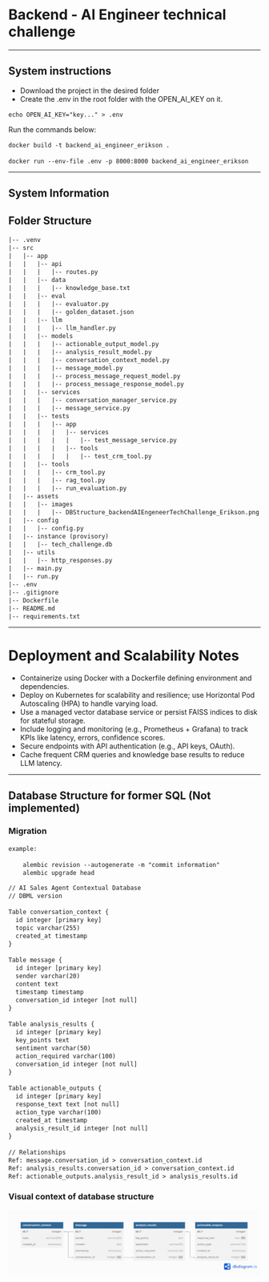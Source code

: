 # Backend - AI Engineer technical challenge

---

## System instructions

- Download the project in the desired folder
- Create the .env in the root folder with the OPEN_AI_KEY on it.

```
echo OPEN_AI_KEY="key..." > .env
```

Run the commands below:

```
docker build -t backend_ai_engineer_erikson .

docker run --env-file .env -p 8000:8000 backend_ai_engineer_erikson
```

---

## System Information

## Folder Structure

    |-- .venv
    |-- src
    |   |-- app
    |   |   |-- api
    |   |   |   |-- routes.py
    |   |   |-- data
    |   |   |   |-- knowledge_base.txt
    |   |   |-- eval
    |   |   |   |-- evaluator.py
    |   |   |   |-- golden_dataset.json
    |   |   |-- llm
    |   |   |   |-- llm_handler.py
    |   |   |-- models
    |   |   |   |-- actionable_output_model.py
    |   |   |   |-- analysis_result_model.py
    |   |   |   |-- conversation_context_model.py
    |   |   |   |-- message_model.py
    |   |   |   |-- process_message_request_model.py
    |   |   |   |-- process_message_response_model.py
    |   |   |-- services
    |   |   |   |-- conversation_manager_service.py
    |   |   |   |-- message_service.py
    |   |   |-- tests
    |   |   |   |-- app
    |   |   |   |   |-- services
    |   |   |   |   |   |-- test_message_service.py
    |   |   |   |   |-- tools
    |   |   |   |   |   |-- test_crm_tool.py
    |   |   |-- tools
    |   |   |   |-- crm_tool.py
    |   |   |   |-- rag_tool.py
    |   |   |   |-- run_evaluation.py
    |   |-- assets
    |   |   |-- images
    |   |   |   |-- DBStructure_backendAIEngeneerTechChallenge_Erikson.png
    |   |-- config
    |   |   |-- config.py
    |   |-- instance (provisory)
    |   |   |-- tech_challenge.db
    |   |-- utils
    |   |   |-- http_responses.py
    |   |-- main.py
    |   |-- run.py
    |-- .env
    |-- .gitignore
    |-- Dockerfile
    |-- README.md
    |-- requirements.txt

---

# Deployment and Scalability Notes

- Containerize using Docker with a Dockerfile defining environment and dependencies.
- Deploy on Kubernetes for scalability and resilience; use Horizontal Pod Autoscaling (HPA) to handle varying load.
- Use a managed vector database service or persist FAISS indices to disk for stateful storage.
- Include logging and monitoring (e.g., Prometheus + Grafana) to track KPIs like latency, errors, confidence scores.
- Secure endpoints with API authentication (e.g., API keys, OAuth).
- Cache frequent CRM queries and knowledge base results to reduce LLM latency.



---

## Database Structure for former SQL (Not implemented)

### Migration
````
example:

    alembic revision --autogenerate -m "commit information"
    alembic upgrade head
````

    // AI Sales Agent Contextual Database
    // DBML version
    
    Table conversation_context {
      id integer [primary key]
      topic varchar(255)
      created_at timestamp
    }
    
    Table message {
      id integer [primary key]
      sender varchar(20)
      content text
      timestamp timestamp
      conversation_id integer [not null]
    }
    
    Table analysis_results {
      id integer [primary key]
      key_points text
      sentiment varchar(50)
      action_required varchar(100)
      conversation_id integer [not null]
    }
    
    Table actionable_outputs {
      id integer [primary key]
      response_text text [not null]
      action_type varchar(100)
      created_at timestamp
      analysis_result_id integer [not null]
    }
    
    // Relationships
    Ref: message.conversation_id > conversation_context.id
    Ref: analysis_results.conversation_id > conversation_context.id
    Ref: actionable_outputs.analysis_result_id > analysis_results.id

### Visual context of database structure
![Database Diagram](src/assets/images/DBStructure_backendAIEngeneerTechChallenge_Erikson.png)
